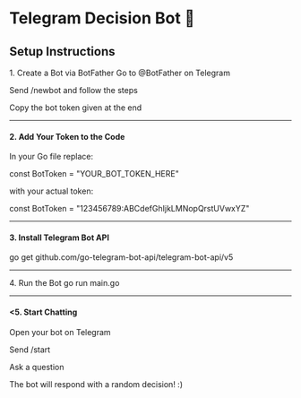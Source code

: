 <h1>Telegram Decision Bot 🤖</h1>

<h2><strong>Setup Instructions</strong></h2>
</h4>1. Create a Bot via BotFather</h4>
Go to @BotFather on Telegram

Send /newbot and follow the steps

Copy the bot token given at the end
<hr>
<h4>2. Add Your Token to the Code</h4>
In your Go file replace:

const BotToken = "YOUR_BOT_TOKEN_HERE"

with your actual token:

const BotToken = "123456789:ABCdefGhIjkLMNopQrstUVwxYZ"
<hr>
<h4>3. Install Telegram Bot API </h4>
go get github.com/go-telegram-bot-api/telegram-bot-api/v5
<hr>
4. Run the Bot
go run main.go

<hr>
<h4><5. Start Chatting</h4>
Open your bot on Telegram

Send /start

Ask a question

The bot will respond with a random decision! :) 
